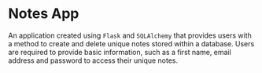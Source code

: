 # Notes App

An application created using `Flask` and `SQLAlchemy` that provides users with a method to create and delete unique notes stored within a database. Users are required to provide basic information, such as a first name, email address and password to access their unique notes.

